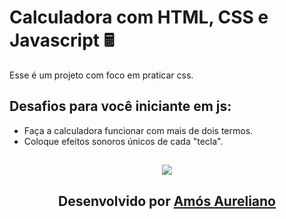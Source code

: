 # Calculadora com HTML, CSS e Javascript 🖩

Esse é um projeto com foco em praticar css.

## Desafios para você iniciante em js:
- Faça a calculadora funcionar com mais de dois termos.
- Coloque efeitos sonoros únicos de cada "tecla".

<h2 align=center>
  <img src=https://i.imgur.com/h0xVqZG.png />
 </h2>
 
<h2 align=center>
  <p>Desenvolvido por <a href=https://www.linkedin.com/in/am%C3%B3s-aureliano-689a36187/>Amós Aureliano</a></p>
</h2>
